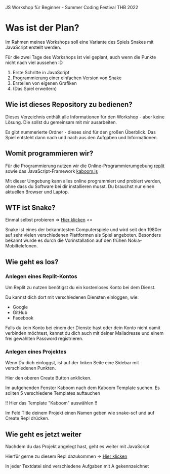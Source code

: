 JS Workshop für Beginner - Summer Coding Festival THB 2022

# Was ist der Plan?

Im Rahmen meines Workshops soll eine Variante des Spiels Snakes mit JavaScript erstellt werden.

Für die zwei Tage des Workshops ist viel geplant, auch wenn die Punkte nicht nach viel aussehen :D

1. Erste Schritte in JavaScript
2. Programmierung einer einfachen Version von Snake
3. Erstellen von eigenen Grafiken
4. (Das Spiel erweitern)

## Wie ist dieses Repository zu bedienen?
Dieses Verzeichnis enthält alle Informationen für den Workshop - aber keine Lösung. Die sollst du gemeinsam mit mir ausarbeiten.

Es gibt nummerierte Ordner - dieses sind für den großen Überblick. Das Spiel entsteht dann nach und nach aus den Aufgaben und Informationen.

## Womit programmieren wir?
Für die Programmierung nutzen wir die Online-Programmierumgebung [replit](https://replit.com/~) sowie das JavaScript-Framework [kaboom.js](https://kaboomjs.com/)

Mit dieser Umgebung kann alles online programmiert und probiert werden, ohne dass du Software bei dir installieren musst. Du brauchst nur einen aktuellen Browser und Laptop.

## WTF ist Snake?
Einmal selbst probieren => [Hier klicken](https://g.co/kgs/NahkAs) <=

Snake ist eines der bekanntesten Computerspiele und wird seit den 1980er auf sehr vielen verschiedenen Plattformen als Spiel angeboten.
Besonders bekannt wurde es durch die Vorinstallation auf den frühen Nokia-Mobiltelefonen.

## Wie geht es los?

### Anlegen eines Replit-Kontos
Um Replit zu nutzen benötigst du ein kostenloses Konto bei dem Dienst.

Du kannst dich dort mit verschiedenen Diensten einloggen, wie:
- Google
- GitHub
- Facebook

Falls du kein Konto bei einem der Dienste hast oder dein Konto nicht damit verbinden möchtest, kannst du dich auch mit deiner Mailadresse und einem frei gewählten Password registrieren.

### Anlegen eines Projektes

Wenn Du dich einloggst, ist auf der linken Seite eine Sidebar mit verschiedenen Punkten.

Hier den oberen Create Button anklicken.

Im aufgehenden Fenster Kaboom nach dem Kaboom Template suchen. Es sollten 5 verschiedene Templates auftauchen

!! Hier das Template "Kaboom" auswählen !!

Im Feld Title deinem Projekt einen Namen geben wie snake-scf und auf Create Repl drücken.

## Wie geht es jetzt weiter
Nachdem du das Projekt angelegt hast, geht es weiter mit JavaScript 

Hierfür gerne zu diesem Repl dazukommen => [Hier klicken](https://replit.com/join/spayvynfyh-milabs)

In jeder Textdatei sind verschiedene Aufgaben mit A gekennzeichnet


